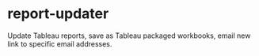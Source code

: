 # report-updater
Update Tableau reports, save as Tableau packaged workbooks, email new link to specific email addresses.
